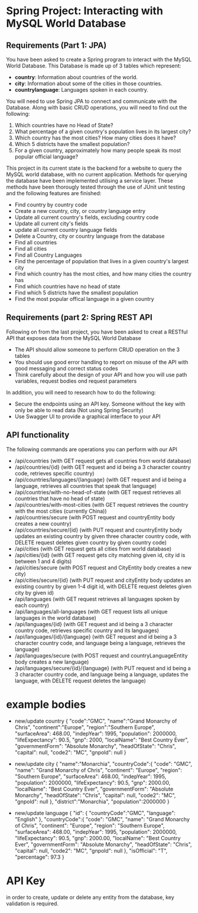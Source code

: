 # Spring Project: Interacting with MySQL World Database

## Requirements (Part 1: JPA)

You have been asked to create a Spring program to interact with the MySQL World Database. This Database is made up of 3 tables which represent:

- **country**: Information about countries of the world.
- **city**: Information about some of the cities in those countries.
- **countrylanguage**: Languages spoken in each country.

You will need to use Spring JPA to connect and communicate with the Database. Along with basic CRUD operations, you will need to find out the following:

1. Which countries have no Head of State?
2. What percentage of a given country's population lives in its largest city?
3. Which country has the most cities? How many cities does it have?
4. Which 5 districts have the smallest population?
5. For a given country, approximately how many people speak its most popular official language?

This project in its current state is the backend for a website to query the MySQL world database, with no current application. Methods for querying the database have been implemented utilising a service layer. These methods have been thorougly tested through the use of JUnit unit testing and the following features are finished:
- Find country by country code
- Create a new country, city, or country language entry
- Update all current country's fields, excluding country code
- Update all current city's fields
- update all current country language fields
- Delete a Country, city or country language from the database
- Find all countries
- Find all cities
- Find all Country Languages
- Find the percentage of population that lives in a given country's largest city
- Find which country has the most cities, and how many cities the country has
- Find which countries have no head of state
- Find which 5 districts have the smallest population
- Find the most popular offical language in a given country

## Requirements (part 2: Spring REST API
Following on from the last project, you have been asked to creat a RESTful API that exposes data from the MySQL World Database

- The API should allow someone to perform CRUD operation on the 3 tables
- You should use good error handling to report on misuse of the API with good messaging and correct status codes
- Think carefully about the design of your API and how you will use path variables, request bodies ond request parameters

In addition, you will need to research how to do the following:
- Secure the endpoints using an API key. Someone without the key with only be able to read data (Not using Spring Security)
- Use Swagger UI to provide a graphical interface to your API

## API functionality
The following commands are operations you can perform with our API

- /api/countries (with GET request gets all countries from world database)
- /api/countries/{id} (with GET request and id being a 3 character country code, retrieves specific country)
- /api/countries/languages/{language} (with GET request and id being a language, retrieves all countries that speak that language)
- /api/countries/with-no-head-of-state (with GET request retrieves all countries that have no head of state)
- /api/countries/with-most-cities (with GET request retrieves the country with the most cities (currently China))
- /api/countries/secure (with POST request and countryEntity body creates a new country)
- /api/countries/secure/{id} (with PUT request and countryEntity body updates an existing country by given three character country code, with DELETE request deletes given country by given country code)
- /api/cities (with GET request gets all cities from world database)
- /api/cities/{id} (with GET request gets city matching given id, city id is between 1 and 4 digits)
- /api/cities/secure (with POST request and CityEntity body creates a new city)
- /api/cities/secure/{id} (with PUT request and cityEntity body updates an existing country by given 1-4 digit id, with DELETE request deletes given city by given id)
- /api/languages (with GET request retrieves all languages spoken by each country)
- /api/languages/all-languages (with GET request lists all unique languages in the world database)
- /api/languages/{id} (with GET request and id being a 3 character country code, retrieves specific country and its languages)
- /api/languages/{id}/{language} (with GET request and id being a 3 character country code, and language being a language, retrieves the language)
- /api/languages/secure (with POST request and countryLanguageEntity body creates a new language)
- /api/languages/secure/{id}/{language} (with PUT request and id being a 3 character country code, and language being a language, updates the language, with DELETE request deletes the language)

# example bodies

- new/update country
  {
  "code":"GMC",
  "name":"Grand Monarchy of Chris",
  "continent":"Europe",
  "region":"Southern Europe",
  "surfaceArea": 468.00,
  "indepYear": 1995,
  "population": 2000000,
  "lifeExpectancy": 90.5,
  "gnp": 2000,
  "localName": "Best Country Ever",
  "governmentForm": "Absolute Monarchy",
  "headOfState": "Chris",
  "capital": null,
  "code2": "MC",
  "gnpold": null
}

- new/update city
  {
  "name":"Monarchia",
  "countryCode":{
    "code": "GMC",
    "name": "Grand Monarchy of Chris",
    "continent": "Europe",
    "region": "Southern Europe",
    "surfaceArea": 468.00,
    "indepYear": 1995,
    "population": 2000000,
    "lifeExpectancy": 90.5,
    "gnp": 2000.00,
    "localName": "Best Country Ever",
    "governmentForm": "Absolute Monarchy",
    "headOfState": "Chris",
    "capital": null,
    "code2": "MC",
    "gnpold": null
  },
  "district":"Monarchia",
  "population":2000000
}

- new/update language
{
  "id": {
    "countryCode":"GMC",
    "language": "English"
  },
  "countryCode":{
    "code": "GMC",
    "name": "Grand Monarchy of Chris",
    "continent": "Europe",
    "region": "Southern Europe",
    "surfaceArea": 468.00,
    "indepYear": 1995,
    "population": 2000000,
    "lifeExpectancy": 90.5,
    "gnp": 2000.00,
    "localName": "Best Country Ever",
    "governmentForm": "Absolute Monarchy",
    "headOfState": "Chris",
    "capital": null,
    "code2": "MC",
    "gnpold": null
  },
  "isOfficial": "T",
  "percentage": 97.3
}

# API Key
in order to create, update or delete any entity from the database, key validation is required.



